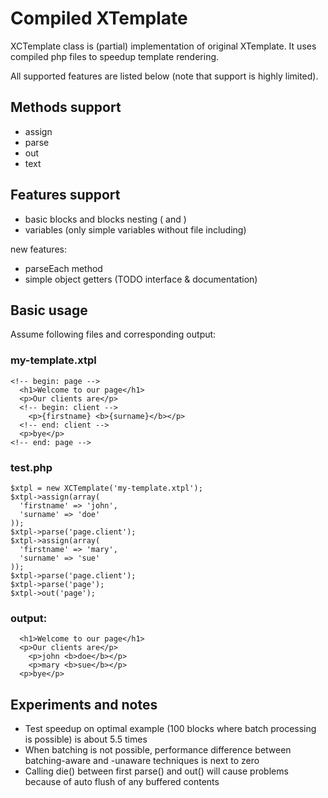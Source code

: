 # Compiled XTemplate

XCTemplate class is (partial) implementation of original XTemplate. It uses compiled php files to speedup template rendering.

All supported features are listed below (note that support is highly limited).

## Methods support

- assign
- parse
- out
- text

## Features support

- basic blocks and blocks nesting ( <!-- begin: something --> and <!-- end: something --> )
- variables (only simple variables without file including)

new features:

- parseEach method
- simple object getters (TODO interface & documentation)

## Basic usage

Assume following files and corresponding output:

### my-template.xtpl

    <!-- begin: page -->
      <h1>Welcome to our page</h1>
      <p>Our clients are</p>
      <!-- begin: client -->
        <p>{firstname} <b>{surname}</b></p>
      <!-- end: client -->
      <p>bye</p>
    <!-- end: page -->

### test.php

    $xtpl = new XCTemplate('my-template.xtpl');
    $xtpl->assign(array(
      'firstname' => 'john',
      'surname' => 'doe'
    ));
    $xtpl->parse('page.client');
    $xtpl->assign(array(
      'firstname' => 'mary',
      'surname' => 'sue'
    ));
    $xtpl->parse('page.client');
    $xtpl->parse('page');
    $xtpl->out('page');

### output:

      <h1>Welcome to our page</h1>
      <p>Our clients are</p>
        <p>john <b>doe</b></p>
        <p>mary <b>sue</b></p>
      <p>bye</p>

## Experiments and notes

- Test speedup on optimal example (100 blocks where batch processing is possible) is about 5.5 times
- When batching is not possible, performance difference between batching-aware and -unaware techniques is next to zero
- Calling die() between first parse() and out() will cause problems because of auto flush of any buffered contents
